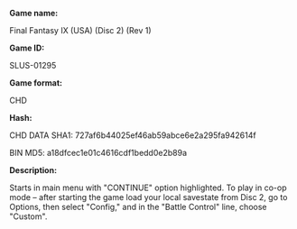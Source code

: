 ﻿**Game name:**

Final Fantasy IX (USA) (Disc 2) (Rev 1)

**Game ID:**

SLUS-01295

**Game format:**

CHD

**Hash:**

CHD DATA SHA1: 727af6b44025ef46ab59abce6e2a295fa942614f

BIN MD5: a18dfcec1e01c4616cdf1bedd0e2b89a

**Description:**

Starts in main menu with "CONTINUE" option highlighted. To play in co-op mode – after starting the game load your local savestate from Disc 2, go to Options, then select "Config," and in the "Battle Control" line, choose "Custom".